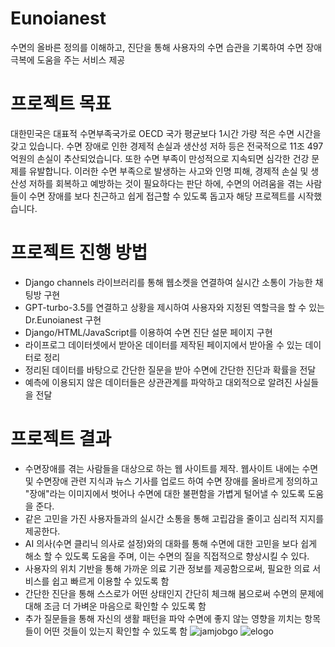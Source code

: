 # Eunoianest
수면의 올바른 정의를 이해하고, 진단을 통해 사용자의 수면 습관을 기록하여 수면 장애 극복에 도움을 주는 서비스 제공

# 프로젝트 목표
대한민국은 대표적 수면부족국가로 OECD 국가 평균보다 1시간 가량 적은 수면 시간을 갖고 있습니다. 수면 장애로 인한 경제적 손실과 생산성 저하 등은 전국적으로 11조 497억원의 손실이 추산되었습니다. 또한 수면 부족이 만성적으로 지속되면 심각한 건강 문제를 유발합니다. 이러한 수면 부족으로 발생하는 사고와 인명 피해, 경제적 손실 및 생산성 저하를 회복하고 예방하는 것이 필요하다는 판단 하에, 수면의 어려움을 겪는 사람들이 수면 장애를 보다 친근하고 쉽게 접근할 수 있도록 돕고자 해당 프로젝트를 시작했습니다.

# 프로젝트 진행 방법
- Django channels 라이브러리를 통해 웹소켓을 연결하여 실시간 소통이 가능한 채팅방 구현
- GPT-turbo-3.5를 연결하고 상황을 제시하여 사용자와 지정된 역할극을 할 수 있는 Dr.Eunoianest 구현 
- Django/HTML/JavaScript를 이용하여 수면 진단 설문 페이지 구현
- 라이프로그 데이터셋에서 받아온 데이터를 제작된 페이지에서 받아올 수 있는 데이터로 정리
- 정리된 데이터를 바탕으로 간단한 질문을 받아 수면에 간단한 진단과 확률을 전달
- 예측에 이용되지 않은 데이터들은 상관관계를 파악하고 대외적으로 알려진 사실들을 전달

# 프로젝트 결과
- 수면장애를 겪는 사람들을 대상으로 하는 웹 사이트를 제작. 웹사이트 내에는 수면 및 수면장애 관련 지식과 뉴스 기사를 업로드 하여 수면 장애를 올바르게 정의하고 "장애"라는 이미지에서 벗어나 수면에 대한 불편함을 가볍게 털어낼 수 있도록 도움을 준다.
- 같은 고민을 가진 사용자들과의 실시간 소통을 통해 고립감을 줄이고 심리적 지지를 제공한다.
- AI 의사(수면 클리닉 의사로 설정)와의 대화를 통해 수면에 대한 고민을 보다 쉽게 해소 할 수 있도록 도움을 주며, 이는 수면의 질을 직접적으로 향상시킬 수 있다.
- 사용자의 위치 기반을 통해 가까운 의료 기관 정보를 제공함으로써, 필요한 의료 서비스를 쉽고 빠르게 이용할 수 있도록 함
- 간단한 진단을 통해 스스로가 어떤 상태인지 간단히 체크해 봄으로써 수면의 문제에 대해 조금 더 가벼운 마음으로 확인할 수 있도록 함
- 추가 질문들을 통해 자신의 생활 패턴을 파악 수면에 좋지 않는 영향을 끼치는 항목들이 어떤 것들이 있는지 확인할 수 있도록 함
![jamjobgo](https://github.com/1emonac/FINAL_PROJECT/assets/139857418/bd331a5d-cef1-4653-866e-a67fe8d5f2a8)
![elogo](https://github.com/1emonac/FINAL_PROJECT/assets/139857418/a7ae14e0-2809-478d-a8a8-5701c9b7e5a2)
